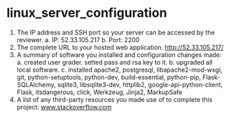 # linux_server_configuration
1. The IP address and SSH port so your server can be accessed by the reviewer.
	a. IP: 52.33.105.217 
	b. Port: 2200
2. The complete URL to your hosted web application.
	http://52.33.105.217/
3. A summary of software you installed and configuration changes made:
	a. created user grader. setted pass and rsa key to it.
	b. upgraded all local software.
	c. installed apache2, postgresql, libapache2-mod-wsgi, git, python-setuptools, python-dev, build-essential, python-pip, Flask-SQLAlchemy, sqlite3, libsqlite3-dev, httplib2, google-api-python-client, Flask, itsdangerous, click, Werkzeug, Jinja2, MarkupSafe
4. A list of any third-party resources you made use of to complete this project:
	www.stackoverflow.com
